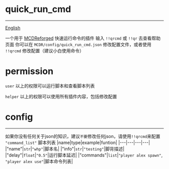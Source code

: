# quick_run_cmd
-----
[English](https://github.com/rickyhoho/quick_run_cmd/blob/master/README.md)

一个用于 [MCDReforged](https://github.com/Fallen-Breath/MCDReforged) 快速运行命令的插件
输入 `!!qrcmd` 或 `!!qr` 去查看帮助页面
你可以在 `MCDR/config/quick_run_cmd.json` 修改配置文件，或者使用 `!!qrcmd` 修改配置（建议小白使用命令）

# permission

`user` 以上的权限可以运行脚本和查看脚本列表
  
`helper` 以上的权限可以使用所有插件内容，包括修改配置
  
# config
-----
如果你没有任何关于json的知识，建议`不要`修改任何json，请使用`!!qrcmd`来配置
`"command_list"`   脚本列表
|name|type|example|funtion|
|---|---|---|---|
|"name"|`str`|`"whp"`|脚本名|
|"info"|`str`|`"testing"`|脚背描述|
|"delay"|`float`|`"0.5"`|运行脚本延迟|
|"commands"|`list`|`"player alex spawn"`, `"player alex use"`|脚本命令列表|
